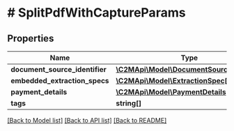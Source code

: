 # # SplitPdfWithCaptureParams

## Properties

Name | Type | Description | Notes
------------ | ------------- | ------------- | -------------
**document_source_identifier** | [**\C2MApi\Model\DocumentSourceIdentifier**](DocumentSourceIdentifier.md) |  |
**embedded_extraction_specs** | [**\C2MApi\Model\ExtractionSpec[]**](ExtractionSpec.md) |  |
**payment_details** | [**\C2MApi\Model\PaymentDetails**](PaymentDetails.md) |  |
**tags** | **string[]** |  | [optional]

[[Back to Model list]](../../README.md#models) [[Back to API list]](../../README.md#endpoints) [[Back to README]](../../README.md)

